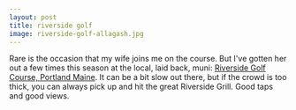 ```yaml
---
layout: post
title: riverside golf
image: riverside-golf-allagash.jpg
---
```


Rare is the occasion that my wife joins me on the course. But I've gotten her out a few times this season at the local, laid back, muni: [Riverside Golf Course, Portland Maine](http://www.riversidegolfcourseme.com/). It can be a bit slow out there, but if the crowd is too thick, you can always pick up and hit the great Riverside Grill. Good taps and good views.
